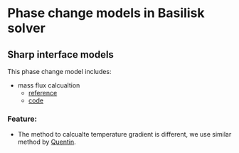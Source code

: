 # Phase change models in Basilisk solver #

## Sharp interface models
This phase change model includes:  
- mass flux calcualtion  
    - [reference](https://github.com/GabrielGLK/thesis-cases/blob/master/reference-papers/phase-change/mass-transfer-model/sharp-interface-model/simpified-sharp-model/Sun%20%E7%AD%89%E3%80%82%20-%202012%20-%20Development%20of%20a%20vapor%E2%80%93liquid%20phase%20change%20model%20f.pdf)
    - [code](https://github.com/GabrielGLK/phase-change/blob/master/phase-change/phase_change_models/sharp-interface-model/film-boiling/phase_change_code/phase-change.h#L143)
### Feature:
- The method to calcualte temperature gradient is different, we use similar method by [Quentin](http://basilisk.fr/sandbox/qmagdelaine/phase_change/elementary_body.h).